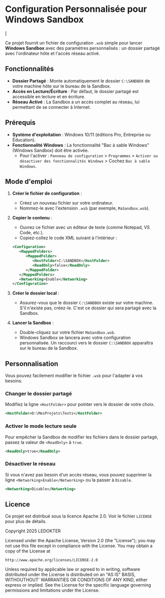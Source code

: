 # Configuration Personnalisée pour Windows Sandbox

[

Ce projet fournit un fichier de configuration `.wsb` simple pour lancer **Windows Sandbox** avec des paramètres personnalisés : un dossier partagé avec l'ordinateur hôte et l'accès réseau activé.

## Fonctionnalités

*   **Dossier Partagé** : Monte automatiquement le dossier `C:\SANDBOX` de votre machine hôte sur le bureau de la Sandbox.
*   **Accès en Lecture/Écriture** : Par défaut, le dossier partagé est accessible en lecture et en écriture.
*   **Réseau Activé** : La Sandbox a un accès complet au réseau, lui permettant de se connecter à Internet.

## Prérequis

*   **Système d'exploitation** : Windows 10/11 (éditions Pro, Entreprise ou Éducation).
*   **Fonctionnalité Windows** : La fonctionnalité "Bac à sable Windows" (Windows Sandbox) doit être activée.
    *   Pour l'activer : `Panneau de configuration` > `Programmes` > `Activer ou désactiver des fonctionnalités Windows` > Cochez `Bac à sable Windows`.

## Mode d'emploi

1.  **Créer le fichier de configuration** :
    *   Créez un nouveau fichier sur votre ordinateur.
    *   Nommez-le avec l'extension `.wsb` (par exemple, `MaSandbox.wsb`).

2.  **Copier le contenu** :
    *   Ouvrez ce fichier avec un éditeur de texte (comme Notepad, VS Code, etc.).
    *   Copiez-collez le code XML suivant à l'intérieur :

    ```xml
    <Configuration>
       <MappedFolders>
          <MappedFolder>
             <HostFolder>C:\SANDBOX</HostFolder>
             <ReadOnly>false</ReadOnly>
          </MappedFolder>
       </MappedFolders>
       <Networking>Enable</Networking>
    </Configuration>
    ```

3.  **Créer le dossier local** :
    *   Assurez-vous que le dossier `C:\SANDBOX` existe sur votre machine. S'il n'existe pas, créez-le. C'est ce dossier qui sera partagé avec la Sandbox.

4.  **Lancer la Sandbox** :
    *   Double-cliquez sur votre fichier `MaSandbox.wsb`.
    *   Windows Sandbox se lancera avec votre configuration personnalisée. Un raccourci vers le dossier `C:\SANDBOX` apparaîtra sur le bureau de la Sandbox.

## Personnalisation

Vous pouvez facilement modifier le fichier `.wsb` pour l'adapter à vos besoins.

### Changer le dossier partagé

Modifiez la ligne `<HostFolder>` pour pointer vers le dossier de votre choix.

```xml
<HostFolder>D:\MesProjets\Tests</HostFolder>
```

### Activer le mode lecture seule

Pour empêcher la Sandbox de modifier les fichiers dans le dossier partagé, passez la valeur de `<ReadOnly>` à `true`.

```xml
<ReadOnly>true</ReadOnly>
```

### Désactiver le réseau

Si vous n'avez pas besoin d'un accès réseau, vous pouvez supprimer la ligne `<Networking>Enable</Networking>` ou la passer à `Disable`.

```xml
<Networking>Disable</Networking>
```

## Licence

Ce projet est distribué sous la licence Apache 2.0. Voir le fichier `LICENSE` pour plus de détails.

Copyright 2025 LEDOKTER

Licensed under the Apache License, Version 2.0 (the "License");
you may not use this file except in compliance with the License.
You may obtain a copy of the License at

    http://www.apache.org/licenses/LICENSE-2.0

Unless required by applicable law or agreed to in writing, software
distributed under the License is distributed on an "AS IS" BASIS,
WITHOUTHOUT' WARRANTIES OR CONDITIONS OF ANY KIND, either express or implied.
See the License for the specific language governing permissions and
limitations under the License.
